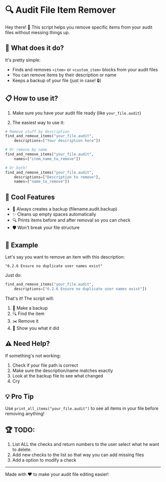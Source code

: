 # 🔍 Audit File Item Remover

Hey there! 👋 This script helps you remove specific items from your audit files without messing things up.

## 🤔 What does it do?

It's pretty simple:
- Finds and removes `<item>` or `<custom_item>` blocks from your audit files
- You can remove items by their description or name
- Keeps a backup of your file (just in case! 🔒)

## 📋 How to use it?

1. Make sure you have your audit file ready (like `your_file.audit`)

2. The easiest way to use it:
```python
# Remove stuff by description
find_and_remove_items("your_file.audit",
    descriptions=["Your description here"])

# Or remove by name
find_and_remove_items("your_file.audit",
    names=["item_name_to_remove"])

# Or both!
find_and_remove_items("your_file.audit",
    descriptions=["Description to remove"],
    names=["name_to_remove"])
```

## 🌟 Cool Features

- 💾 Always creates a backup (filename.audit.backup)
- ✨ Cleans up empty spaces automatically
- 🔍 Prints items before and after removal so you can check
- 🛡️ Won't break your file structure

## 📝 Example

Let's say you want to remove an item with this description:
```
"6.2.6 Ensure no duplicate user names exist"
```

Just do:
```python
find_and_remove_items("your_file.audit",
    descriptions=["6.2.6 Ensure no duplicate user names exist"])
```

That's it! The script will:
1. 💾 Make a backup
2. 🔍 Find the item
3. ✂️ Remove it
4. 🎉 Show you what it did

## ⚠️ Need Help?

If something's not working:
1. Check if your file path is correct
2. Make sure the description/name matches exactly
3. Look at the backup file to see what changed
4. Cry

## 💡 Pro Tip

Use `print_all_items("your_file.audit")` to see all items in your file before removing anything!

## 🏆 TODO:
1. List ALL the checks and return numbers to the user select what he want to delete.
2. Add new checks to the list so that way you can add missing files
3. Add a option to modify a check

---
Made with ❤️ to make your audit file editing easier!
